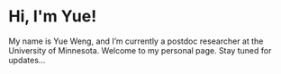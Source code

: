 # Hi, I'm Yue! 
My name is Yue Weng, and I’m currently a postdoc researcher at the University of Minnesota. 
Welcome to my personal page. Stay tuned for updates...
